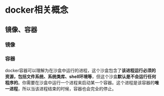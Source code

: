 # docker相关概念

## 镜像、容器

### 镜像



### 容器

docker容器可以理解为在沙盒中运行的进程，这个沙盒包含了**该进程运行必须的资源，包括文件系统、系统类库、shell环境等**，但这个沙盒**默认是不会运行任何程序的**。你需要在沙盒中运行一个进程来启动某一个容器。这个进程是该容器的**唯一进程**，所以当该进程结束的时候，容器也会完全的停止。